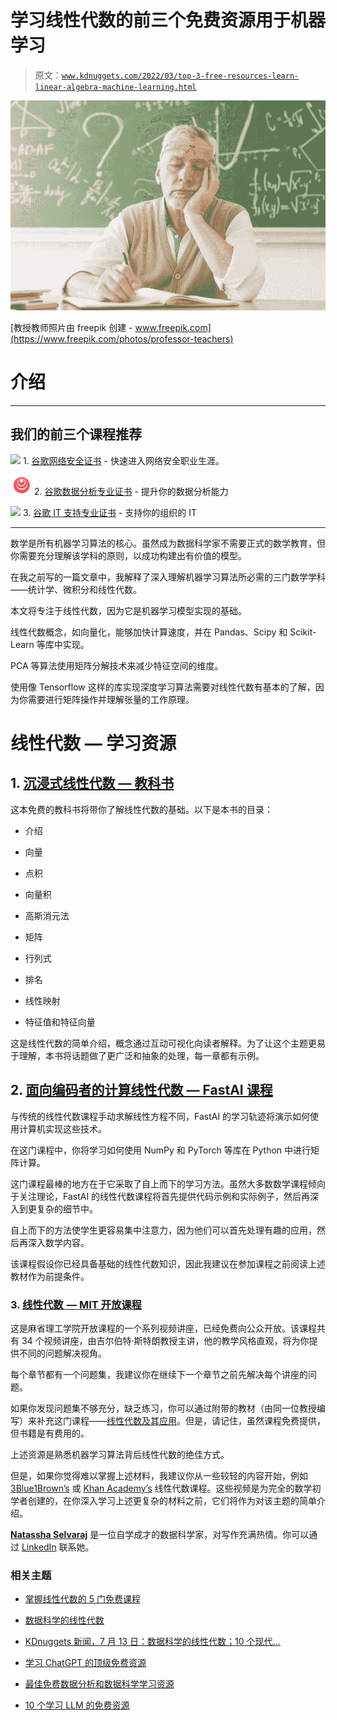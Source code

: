 # 学习线性代数的前三个免费资源用于机器学习

> 原文：[`www.kdnuggets.com/2022/03/top-3-free-resources-learn-linear-algebra-machine-learning.html`](https://www.kdnuggets.com/2022/03/top-3-free-resources-learn-linear-algebra-machine-learning.html)

![学习线性代数的前三个免费资源用于机器学习](img/20dbbdd08512a0b1dfbffd180750b400.png)

[教授教师照片由 freepik 创建 - www.freepik.com](https://www.freepik.com/photos/professor-teachers)

# 介绍

* * *

## 我们的前三个课程推荐

![](img/0244c01ba9267c002ef39d4907e0b8fb.png) 1\. [谷歌网络安全证书](https://www.kdnuggets.com/google-cybersecurity) - 快速进入网络安全职业生涯。

![](img/e225c49c3c91745821c8c0368bf04711.png) 2\. [谷歌数据分析专业证书](https://www.kdnuggets.com/google-data-analytics) - 提升你的数据分析能力

![](img/0244c01ba9267c002ef39d4907e0b8fb.png) 3\. [谷歌 IT 支持专业证书](https://www.kdnuggets.com/google-itsupport) - 支持你的组织的 IT

* * *

数学是所有机器学习算法的核心。虽然成为数据科学家不需要正式的数学教育，但你需要充分理解该学科的原则，以成功构建出有价值的模型。

在我之前写的一篇文章中，我解释了深入理解机器学习算法所必需的三门数学学科——统计学、微积分和线性代数。

本文将专注于线性代数，因为它是机器学习模型实现的基础。

线性代数概念，如向量化，能够加快计算速度，并在 Pandas、Scipy 和 Scikit-Learn 等库中实现。

PCA 等算法使用矩阵分解技术来减少特征空间的维度。

使用像 Tensorflow 这样的库实现深度学习算法需要对线性代数有基本的了解，因为你需要进行矩阵操作并理解张量的工作原理。

# 线性代数 — 学习资源

## 1\. [沉浸式线性代数 — 教科书](http://immersivemath.com/ila/)

这本免费的教科书将带你了解线性代数的基础。以下是本书的目录：

+   介绍

+   向量

+   点积

+   向量积

+   高斯消元法

+   矩阵

+   行列式

+   排名

+   线性映射

+   特征值和特征向量

这是线性代数的简单介绍，概念通过互动可视化向读者解释。为了让这个主题更易于理解，本书将话题做了更广泛和抽象的处理，每一章都有示例。

## 2\. [面向编码者的计算线性代数 — FastAI 课程](https://github.com/fastai/numerical-linear-algebra/blob/master/README.md)

与传统的线性代数课程手动求解线性方程不同，FastAI 的学习轨迹将演示如何使用计算机实现这些技术。

在这门课程中，你将学习如何使用 NumPy 和 PyTorch 等库在 Python 中进行矩阵计算。

这门课程最棒的地方在于它采取了自上而下的学习方法。虽然大多数数学课程倾向于关注理论，FastAI 的线性代数课程将首先提供代码示例和实际例子，然后再深入到更复杂的细节中。

自上而下的方法使学生更容易集中注意力，因为他们可以首先处理有趣的应用，然后再深入数学内容。

该课程假设你已经具备基础的线性代数知识，因此我建议在参加课程之前阅读上述教材作为前提条件。

### 3\. [线性代数  — MIT 开放课程](https://ocw.mit.edu/courses/mathematics/18-06-linear-algebra-spring-2010/video-lectures/)

这是麻省理工学院开放课程的一个系列视频讲座，已经免费向公众开放。该课程共有 34 个视频讲座，由吉尔伯特·斯特朗教授主讲，他的教学风格直观，将为你提供不同的问题解决视角。

每个章节都有一个问题集，我建议你在继续下一个章节之前先解决每个讲座的问题。

如果你发现问题集不够充分，缺乏练习，你可以通过附带的教材（由同一位教授编写）来补充这门课程——[线性代数及其应用](https://www.amazon.com/Linear-Algebra-Its-Applications-4th/dp/0030105676)。但是，请记住，虽然课程免费提供，但书籍是有费用的。

上述资源是熟悉机器学习算法背后线性代数的绝佳方式。

但是，如果你觉得难以掌握上述材料，我建议你从一些较轻的内容开始，例如 [3Blue1Brown’s](https://www.youtube.com/watch?v=fNk_zzaMoSs&list=PLZHQObOWTQDPD3MizzM2xVFitgF8hE_ab) 或 [Khan Academy’s](https://www.khanacademy.org/math/linear-algebra) 线性代数课程。这些视频是为完全的数学初学者创建的，在你深入学习上述更复杂的材料之前，它们将作为对该主题的简单介绍。

**[Natassha Selvaraj](https://www.natasshaselvaraj.com/)** 是一位自学成才的数据科学家，对写作充满热情。你可以通过 [LinkedIn](https://www.linkedin.com/in/natassha-selvaraj-33430717a/) 联系她。

### 相关主题

+   [掌握线性代数的 5 门免费课程](https://www.kdnuggets.com/2022/10/5-free-courses-master-linear-algebra.html)

+   [数据科学的线性代数](https://www.kdnuggets.com/2022/07/linear-algebra-data-science.html)

+   [KDnuggets 新闻，7 月 13 日：数据科学的线性代数；10 个现代…](https://www.kdnuggets.com/2022/n28.html)

+   [学习 ChatGPT 的顶级免费资源](https://www.kdnuggets.com/2023/02/top-free-resources-learn-chatgpt.html)

+   [最佳免费数据分析和数据科学学习资源](https://www.kdnuggets.com/2024/03/365datascience-best-free-resources-learn-data-analysis-data-science)

+   [10 个学习 LLM 的免费资源](https://www.kdnuggets.com/10-free-resources-to-learn-llms)
